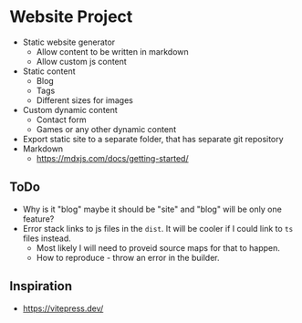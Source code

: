 # Website Project

- Static website generator
  - Allow content to be written in markdown
  - Allow custom js content
- Static content
  - Blog
  - Tags
  - Different sizes for images
- Custom dynamic content
  - Contact form
  - Games or any other dynamic content
- Export static site to a separate folder, that has separate git repository
- Markdown
  - https://mdxjs.com/docs/getting-started/

## ToDo

- Why is it "blog" maybe it should be "site" and "blog" will be only one feature?
- Error stack links to js files in the `dist`. It will be cooler if I could link to `ts` files instead.
  - Most likely I will need to proveid source maps for that to happen.
  - How to reproduce - throw an error in the builder.

## Inspiration

- https://vitepress.dev/

